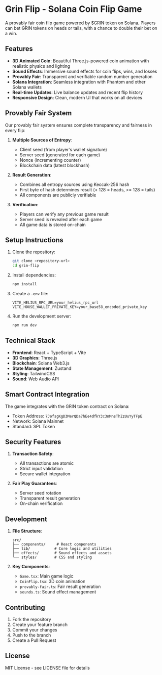 # Grin Flip - Solana Coin Flip Game

A provably fair coin flip game powered by $GRIN token on Solana. Players can bet GRIN tokens on heads or tails, with a chance to double their bet on a win.

## Features

- **3D Animated Coin**: Beautiful Three.js-powered coin animation with realistic physics and lighting
- **Sound Effects**: Immersive sound effects for coin flips, wins, and losses
- **Provably Fair**: Transparent and verifiable random number generation
- **Solana Integration**: Seamless integration with Phantom and other Solana wallets
- **Real-time Updates**: Live balance updates and recent flip history
- **Responsive Design**: Clean, modern UI that works on all devices

## Provably Fair System

Our provably fair system ensures complete transparency and fairness in every flip:

1. **Multiple Sources of Entropy**:
   - Client seed (from player's wallet signature)
   - Server seed (generated for each game)
   - Nonce (incrementing counter)
   - Blockchain data (latest blockhash)

2. **Result Generation**:
   - Combines all entropy sources using Keccak-256 hash
   - First byte of hash determines result (< 128 = heads, >= 128 = tails)
   - All components are publicly verifiable

3. **Verification**:
   - Players can verify any previous game result
   - Server seed is revealed after each game
   - All game data is stored on-chain

## Setup Instructions

1. Clone the repository:
   ```bash
   git clone <repository-url>
   cd grin-flip
   ```

2. Install dependencies:
   ```bash
   npm install
   ```

3. Create a `.env` file:
   ```
   VITE_HELIUS_RPC_URL=your_helius_rpc_url
   VITE_HOUSE_WALLET_PRIVATE_KEY=your_base58_encoded_private_key
   ```

4. Run the development server:
   ```bash
   npm run dev
   ```

## Technical Stack

- **Frontend**: React + TypeScript + Vite
- **3D Graphics**: Three.js
- **Blockchain**: Solana Web3.js
- **State Management**: Zustand
- **Styling**: TailwindCSS
- **Sound**: Web Audio API

## Smart Contract Integration

The game integrates with the GRIN token contract on Solana:
- Token Address: `7JofsgKgD3MerQDa7hEe4dfkY3c3nMnsThZzUuYyTFpE`
- Network: Solana Mainnet
- Standard: SPL Token

## Security Features

1. **Transaction Safety**:
   - All transactions are atomic
   - Strict input validation
   - Secure wallet integration

2. **Fair Play Guarantees**:
   - Server seed rotation
   - Transparent result generation
   - On-chain verification

## Development

1. **File Structure**:
   ```
   src/
   ├── components/     # React components
   ├── lib/           # Core logic and utilities
   ├── effects/       # Sound effects and assets
   └── styles/        # CSS and styling
   ```

2. **Key Components**:
   - `Game.tsx`: Main game logic
   - `CoinFlip.tsx`: 3D coin animation
   - `provably-fair.ts`: Fair result generation
   - `sounds.ts`: Sound effect management

## Contributing

1. Fork the repository
2. Create your feature branch
3. Commit your changes
4. Push to the branch
5. Create a Pull Request

## License

MIT License - see LICENSE file for details
